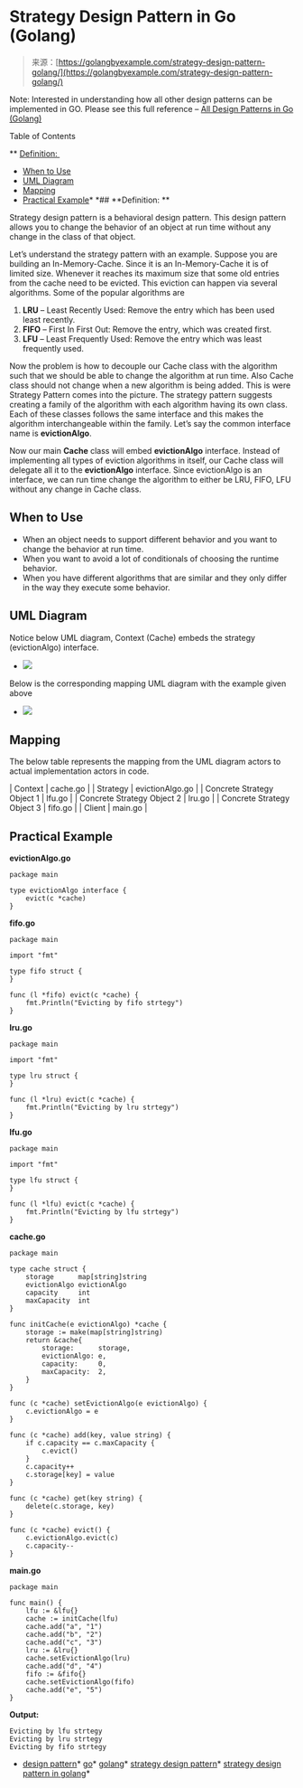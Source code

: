 <!--yml
category: 未分类
date: 2024-10-13 06:02:48
-->

# Strategy Design Pattern in Go (Golang)

> 来源：[https://golangbyexample.com/strategy-design-pattern-golang/](https://golangbyexample.com/strategy-design-pattern-golang/)

Note: Interested in understanding how all other design patterns can be implemented in GO. Please see this full reference – [All Design Patterns in Go (Golang)](https://golangbyexample.com/all-design-patterns-golang/)

Table of Contents

 **   [Definition: ](#Definition "Definition:  ")
*   [When to Use](#When_to_Use "When to Use")
*   [UML Diagram](#UML_Diagram "UML Diagram")
*   [Mapping](#Mapping "Mapping")
*   [Practical Example](#Practical_Example "Practical Example ")*  *## **Definition: **

Strategy design pattern is a behavioral design pattern. This design pattern allows you to change the behavior of an object at run time without any change in the class of that object.

Let’s understand the strategy pattern with an example. Suppose you are building an In-Memory-Cache. Since it is an In-Memory-Cache it is of limited size. Whenever it reaches its maximum size that some old entries from the cache need to be evicted. This eviction can happen via several algorithms. Some of the popular algorithms are

1.  **LRU** – Least Recently Used: Remove the entry which has been used least recently.
2.  **FIFO** – First In First Out: Remove the entry, which was created first.
3.  **LFU** – Least Frequently Used: Remove the entry which was least frequently used.

Now the problem is how to decouple our Cache class with the algorithm such that we should be able to change the algorithm at run time. Also Cache class should not change when a new algorithm is being added. This is were Strategy Pattern comes into the picture. The strategy pattern suggests creating a family of the algorithm with each algorithm having its own class. Each of these classes follows the same interface and this makes the algorithm interchangeable within the family. Let’s say the common interface name is **evictionAlgo**.

Now our main **Cache** class will embed **evictionAlgo** interface. Instead of implementing all types of eviction algorithms in itself, our Cache class will delegate all it to the **evictionAlgo** interface. Since evictionAlgo is an interface, we can run time change the algorithm to either be LRU, FIFO, LFU without any change in Cache class.

## **When to Use**

*   When an object needs to support different behavior and you want to change the behavior at run time.
*   When you want to avoid a lot of conditionals of choosing the runtime behavior.
*   When you have different algorithms that are similar and they only differ in the way they execute some behavior.

## **UML Diagram**

Notice below UML diagram, Context (Cache) embeds the strategy (evictionAlgo) interface.

*   ![](img/aef4edd1723b8a558d2c0c0a423d93a0.png)

Below is the corresponding mapping UML diagram with the example given above

*   ![](img/5a6af0d3d709086edf4602accffa8979.png)

## **Mapping**

The below table represents the mapping from the UML diagram actors to actual implementation actors in code.

| Context | cache.go |
| Strategy | evictionAlgo.go |
| Concrete Strategy Object 1 | lfu.go |
| Concrete Strategy Object 2 | lru.go |
| Concrete Strategy Object 3 | fifo.go |
| Client | main.go |

## **Practical Example**

**evictionAlgo.go**

```
package main

type evictionAlgo interface {
    evict(c *cache)
}
```

**fifo.go**

```
package main

import "fmt"

type fifo struct {
}

func (l *fifo) evict(c *cache) {
    fmt.Println("Evicting by fifo strtegy")
}
```

**lru.go**

```
package main

import "fmt"

type lru struct {
}

func (l *lru) evict(c *cache) {
    fmt.Println("Evicting by lru strtegy")
}
```

**lfu.go**

```
package main

import "fmt"

type lfu struct {
}

func (l *lfu) evict(c *cache) {
    fmt.Println("Evicting by lfu strtegy")
}
```

**cache.go**

```
package main

type cache struct {
    storage      map[string]string
    evictionAlgo evictionAlgo
    capacity     int
    maxCapacity  int
}

func initCache(e evictionAlgo) *cache {
    storage := make(map[string]string)
    return &cache{
        storage:      storage,
        evictionAlgo: e,
        capacity:     0,
        maxCapacity:  2,
    }
}

func (c *cache) setEvictionAlgo(e evictionAlgo) {
    c.evictionAlgo = e
}

func (c *cache) add(key, value string) {
    if c.capacity == c.maxCapacity {
        c.evict()
    }
    c.capacity++
    c.storage[key] = value
}

func (c *cache) get(key string) {
    delete(c.storage, key)
}

func (c *cache) evict() {
    c.evictionAlgo.evict(c)
    c.capacity--
}
```

**main.go**

```
package main

func main() {
    lfu := &lfu{}
    cache := initCache(lfu)
    cache.add("a", "1")
    cache.add("b", "2")
    cache.add("c", "3")
    lru := &lru{}
    cache.setEvictionAlgo(lru)
    cache.add("d", "4")
    fifo := &fifo{}
    cache.setEvictionAlgo(fifo)
    cache.add("e", "5")
}
```

**Output:**

```
Evicting by lfu strtegy
Evicting by lru strtegy
Evicting by fifo strtegy
```

*   [design pattern](https://golangbyexample.com/tag/design-pattern/)*   [go](https://golangbyexample.com/tag/go/)*   [golang](https://golangbyexample.com/tag/golang/)*   [strategy design pattern](https://golangbyexample.com/tag/strategy-design-pattern/)*   [strategy design pattern in golang](https://golangbyexample.com/tag/strategy-design-pattern-in-golang/)*